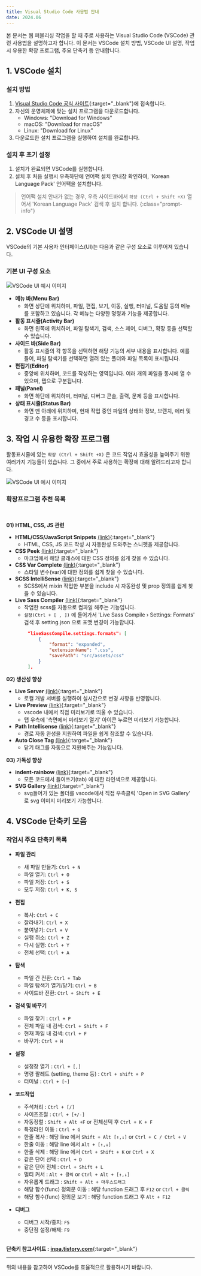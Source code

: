 ```yaml
---
title: Visual Studio Code 사용법 안내
date: 2024.06
---
```


본 문서는 웹 퍼블리싱 작업을 할 때 주로 사용하는 Visual Studio Code (VSCode) 관련 사용법을 설명하고자 합니다.
이 문서는 VSCode 설치 방법, VSCode UI 설명, 작업 시 유용한 확장 프로그램, 주요 단축키 등 안내합니다.

## 1. VSCode 설치

### 설치 방법

1. [Visual Studio Code 공식 사이트](https://code.visualstudio.com/download){:target="_blank"}에 접속합니다.
2. 자신의 운영체제에 맞는 설치 프로그램을 다운로드합니다.
   - Windows: "Download for Windows"
   - macOS: "Download for macOS"
   - Linux: "Download for Linux"
3. 다운로드한 설치 프로그램을 실행하여 설치를 완료합니다.

### 설치 후 초기 설정

1. 설치가 완료되면 VSCode를 실행합니다.
2. 설치 후 처음 실행시 우측하단에 언어팩 설치 안내창 확인하여, 'Korean Language Pack' 언어팩을 설치합니다.

> 언어팩 설치 안내가 없는 경우, 우측 사이드바에서 `확장 (Ctrl + Shift +X)` 열어서 'Korean Language Pack' 검색 후 설치 합니다.
{:class="prompt-info"}

## 2. VSCode UI 설명

VSCode의 기본 사용자 인터페이스(UI)는 다음과 같은 구성 요소로 이루어져 있습니다.

### 기본 UI 구성 요소

![VSCode UI 예시 이미지](@/assets/images/post/post_tri_code_01.png)   

- **메뉴 바(Menu Bar)**
    - 화면 상단에 위치하며, 파일, 편집, 보기, 이동, 실행, 터미널, 도움말 등의 메뉴를 포함하고 있습니다. 각 메뉴는 다양한 명령과 기능을 제공합니다.
- **활동 표시줄(Activity Bar)**
    - 화면 왼쪽에 위치하며, 파일 탐색기, 검색, 소스 제어, 디버그, 확장 등을 선택할 수 있습니다.
- **사이드 바(Side Bar)**
    - 활동 표시줄의 각 항목을 선택하면 해당 기능의 세부 내용을 표시합니다. 예를 들어, 파일 탐색기를 선택하면 열려 있는 폴더와 파일 목록이 표시됩니다.
- **편집기(Editor)**
    - 중앙에 위치하며, 코드를 작성하는 영역입니다. 여러 개의 파일을 동시에 열 수 있으며, 탭으로 구분됩니다.
- **패널(Panel)**
    - 화면 하단에 위치하며, 터미널, 디버그 콘솔, 출력, 문제 등을 표시합니다.
- **상태 표시줄(Status Bar)**
    - 화면 맨 아래에 위치하며, 현재 작업 중인 파일의 상태와 정보, 브랜치, 에러 및 경고 수 등을 표시합니다.


## 3. 작업 시 유용한 확장 프로그램

활동표시줄에 있는 `확장 (Ctrl + Shift +X)` 은 코드 작업시 효율성을 높여주기 위한 여러가지 기능들이 있습니다.
그 중에서 주로 사용하는 확장에 대해 알려드리고자 합니다.


![VSCode UI 예시 이미지](@/assets/images/post/post_tri_code_02.png)   

### 확장프로그램 추천 목록

<br>

**01) HTML, CSS, JS 관련**
- **HTML/CSS/JavaScript Snippets** [(link)](https://marketplace.visualstudio.com/items?itemName=Wscats.html-snippets){:target="_blank"}
    - HTML, CSS, JS 코드 작성 시 자동완성 도와주는 스니펫을 제공합니다.
- **CSS Peek** [(link)](https://marketplace.visualstudio.com/items?itemName=pranaygp.vscode-css-peek){:target="_blank"}
    - 마크업에서 해당 클래스에 대한 CSS 정의를 쉽게 찾을 수 있습니다.
- **CSS Var Complete** [(link)](https://marketplace.visualstudio.com/items?itemName=phoenisx.cssvar){:target="_blank"}
    - 스타일 변수(var)에 대한 정의를 쉽게 찾을 수 있습니다.
- **SCSS IntelliSense** [(link)](https://marketplace.visualstudio.com/items?itemName=mrmlnc.vscode-scss){:target="_blank"}      
    - SCSS에서 mixin 작업한 부분을 include 시 자동완성 및 prop 정의를 쉽게 찾을 수 있습니다. 
- **Live Sass Compiler** [(link)](https://marketplace.visualstudio.com/items?itemName=glenn2223.live-sass){:target="_blank"}      
    - 작업한 scss를 자동으로 컴파일 해주는 기능입니다.
    - `설정(Ctrl + [ , ])` 에 들어가서 'Live Sass Compile › Settings: Formats' 검색 후 setting.json 으로 포맷 변경이 가능합니다.
```json
        "liveSassCompile.settings.formats": [    
            {
                "format": "expanded",
                "extensionName": ".css",
                "savePath": "src/assets/css"
            }
        ],
```

**02) 생산성 향상**
- **Live Server** [(link)](https://marketplace.visualstudio.com/items?itemName=ritwickdey.LiveServer){:target="_blank"}
    - 로컬 개발 서버를 실행하여 실시간으로 변경 사항을 반영합니다.
- **Live Preview** [(link)](https://marketplace.visualstudio.com/items?itemName=ms-vscode.live-server){:target="_blank"}
    - vscode 내에서 직접 미리보기로 띄울 수 있습니다.
    - 탭 우측에 '측면에서 미리보기 열기' 아이콘 누르면 미리보기 가능합니다.
- **Path Intellisense** [(link)](https://marketplace.visualstudio.com/items?itemName=christian-kohler.path-intellisense){:target="_blank"}
    - 경로 자동 완성을 지원하여 파일을 쉽게 참조할 수 있습니다.
- **Auto Close Tag** [(link)](https://marketplace.visualstudio.com/items?itemName=formulahendry.auto-close-tag){:target="_blank"}
    - 닫기 태그를 자동으로 지원해주는 기능입니다.


**03) 가독성 향상**
- **indent-rainbow** [(link)](https://marketplace.visualstudio.com/items?itemName=oderwat.indent-rainbow){:target="_blank"}
    - 모든 코드에서 들여쓰기(tab) 에 대한 라인색으로 제공합니다.
- **SVG Gallery** [(link)](https://marketplace.visualstudio.com/items?itemName=developer2006.svg-gallery){:target="_blank"}
    - svg들어가 있는 폴더를 vscode에서 직접 우측클릭 'Open in SVG Gallery' 로 svg 이미지 미리보기 가능합니다.


## 4. VSCode 단축키 모음

### 작업시 주요 단축키 목록

- **파일 관리**
  - 새 파일 만들기: `Ctrl + N`
  - 파일 열기: `Ctrl + O`
  - 파일 저장: `Ctrl + S`
  - 모두 저장: `Ctrl + K, S`

- **편집**
  - 복사: `Ctrl + C`
  - 잘라내기: `Ctrl + X`
  - 붙여넣기: `Ctrl + V`
  - 실행 취소: `Ctrl + Z`
  - 다시 실행: `Ctrl + Y`
  - 전체 선택: `Ctrl + A`

- **탐색**
  - 파일 간 전환: `Ctrl + Tab`
  - 파일 탐색기 열기/닫기: `Ctrl + B`
  - 사이드바 전환: `Ctrl + Shift + E`

- **검색 및 바꾸기**
  - 파일 찾기 : `Ctrl + P`
  - 전체 파일 내 검색: `Ctrl + Shift + F`
  - 현재 파일 내 검색: `Ctrl + F`
  - 바꾸기: `Ctrl + H`

- **설정**
  - 설정창 열기 : `Ctrl + [,]`
  - 명령 팔레트 (setting, theme 등) : `Ctrl + shift + P`
  - 터미널 : `Ctrl + [~]`

- **코드작업**
  - 주석처리 : `Ctrl + [/]`
  - 사이즈조절 : `Ctrl + [+/-]`
  - 자동정렬 : `Shift + Alt +F` or 전체선택 후 `Ctrl + K + F`
  - 특정라인 이동 : `Ctrl + G`
  - 한줄 복사 : 해당 line 에서 `Shift + Alt [↑,↓]` or `Ctrl + C / Ctrl + V`
  - 한줄 이동 : 해당 line 에서 `Alt + [↑,↓]`
  - 한줄 삭제 : 해당 line 에서 `Ctrl + Shift + K` or `Ctrl + X`
  - 같은 단어 선택 : `Ctrl + D`
  - 같은 단어 전체 : `Ctrl + Shift + L`
  - 멀티 커서 : `Alt + 클릭` or `Ctrl + Alt + [↑,↓]`
  - 자유롭게 드래그 : `Shift + Alt + 마우스드래그`
  - 해당 함수(func) 정의문 이동 : 해당 function 드래그 후 `F12` or `Ctrl + 클릭`
  - 해당 함수(func) 정의문 보기 : 해당 function 드래그 후 `Alt + F12`

- **디버그**
  - 디버그 시작/중지: `F5`
  - 중단점 설정/해제: `F9`

<br>**단축키 참고사이트 :** [**inpa.tistory.com**](https://inpa.tistory.com/entry/VS-Code-%E2%8F%B1%EF%B8%8F-%EC%9C%A0%EC%9A%A9%ED%95%9C-%EB%8B%A8%EC%B6%95%ED%82%A4-%EC%A0%95%EB%A6%AC){:target="_blank"}


---

위의 내용을 참고하여 VSCode를 효율적으로 활용하시기 바랍니다.
